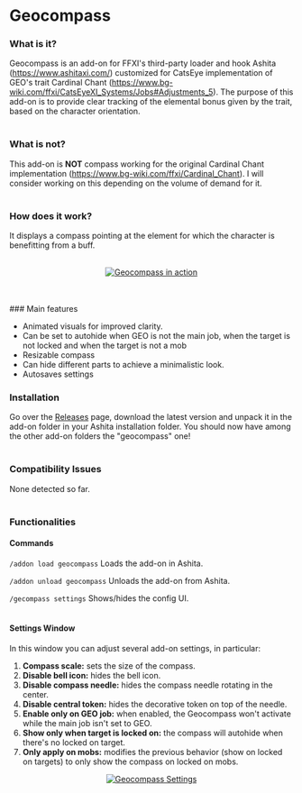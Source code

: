 # Geocompass

### What is it?
Geocompass is an add-on for FFXI's third-party loader and hook Ashita (https://www.ashitaxi.com/) customized for CatsEye implementation of GEO's trait Cardinal Chant (https://www.bg-wiki.com/ffxi/CatsEyeXI_Systems/Jobs#Adjustments_5).
The purpose of this add-on is to provide clear tracking of the elemental bonus given by the trait, based on the character orientation.
<br></br>  
### What is not?
This add-on is <b>NOT</b> compass working for the original Cardinal Chant implementation (https://www.bg-wiki.com/ffxi/Cardinal_Chant).
I will consider working on this depending on the volume of demand for it.
<br></br>
### How does it work?
It displays a compass pointing at the element for which the character is benefitting from a buff.
<br><br>
<p align="center">
<a href="https://github.com/ariel-logos/ElfyLab/blob/master/img/gecompassdemo-noaudio-optimized.gif"><img src="https://github.com/ariel-logos/ElfyLab/blob/master/img/gecompassdemo-noaudio-optimized.gif" alt="Geocompass in action"/></a>
</p>
<br><br>
### Main features
<ul>
  <li>Animated visuals for improved clarity.</li>
  <li>Can be set to autohide when GEO is not the main job, when the target is not locked and when the target is not a mob</li>
  <li>Resizable compass</li>
  <li>Can hide different parts to achieve a minimalistic look.</li>
  <li>Autosaves settings</li>
</ul>

### Installation
Go over the <a href="https://github.com/ariel-logos/Geocmpass/releases" target="_blank">Releases</a> page, download the latest version and unpack it in the add-on folder in your Ashita installation folder. You should now have among the other add-on folders the "geocompass" one!
<br></br>
### Compatibility Issues
None detected so far.
<br></br>
### Functionalities

#### Commands
```/addon load geocompass``` Loads the add-on in Ashita.

```/addon unload geocompass``` Unloads the add-on from Ashita.

```/gecompass settings``` Shows/hides the config UI.
<br></br>
#### Settings Window
In this window you can adjust several add-on settings, in particular:
<ol>
  <li><b>Compass scale:</b> sets the size of the compass.</li>
  <li><b>Disable bell icon:</b> hides the bell icon.</li>
  <li><b>Disable compass needle:</b> hides the compass needle rotating in the center.</li>
  <li><b>Disable central token:</b> hides the decorative token on top of the needle.</li>
  <li><b>Enable only on GEO job:</b> when enabled, the Geocompass won't activate while the main job isn't set to GEO.</li>
  <li><b>Show only when target is locked on:</b> the compass will autohide when there's no locked on target.</li>
  <li><b>Only apply on mobs:</b> modifies the previous behavior (show on locked on targets) to only show the compass on locked on mobs.</li>
</ol>


<p align="center">
<a href="https://github.com/ariel-logos/Geocompass/assets/78350872/f3aaecf8-54db-4e5a-9b9f-1dbf183f566c"><img src="https://github.com/ariel-logos/Geocompass/assets/78350872/f3aaecf8-54db-4e5a-9b9f-1dbf183f566c" alt="Geocompass Settings"/></a>
</p>

